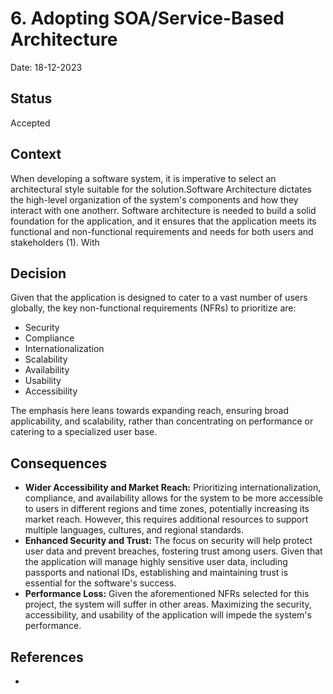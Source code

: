 # 6. Adopting SOA/Service-Based Architecture 

Date: 18-12-2023

## Status

Accepted

## Context

When developing a software system, it is imperative to select an architectural style suitable for the solution.Software Architecture dictates the high-level organization of the system's components and how they interact with one anotherr.  Software architecture is needed to build a solid foundation for the application, 
and it ensures that the application meets its functional and non-functional requirements and needs for both users and stakeholders (1). With 

## Decision

Given that the application is designed to cater to a vast number of users globally, the key non-functional requirements (NFRs) to prioritize are:

* Security
* Compliance
* Internationalization
* Scalability
* Availability
* Usability
* Accessibility

The emphasis here leans towards expanding reach, ensuring broad applicability, and scalability, rather than concentrating on performance or catering to a specialized user base.

## Consequences

* **Wider Accessibility and Market Reach:** Prioritizing internationalization, compliance, and availability allows for the system to be more accessible to users in different regions and time zones, potentially increasing its market reach. However, this requires additional resources to support multiple languages, cultures, and regional standards.
* **Enhanced Security and Trust:**  The focus on security will help protect user data and prevent breaches, fostering trust among users. Given that the application will manage highly sensitive user data, including passports and national IDs, establishing and maintaining trust is essential for the software's success.
* **Performance Loss:** Given the aforementioned NFRs selected for this project, the system will suffer in other areas. Maximizing the security, accessibility, and usability of the application will impede the system's performance.

## References 

*
